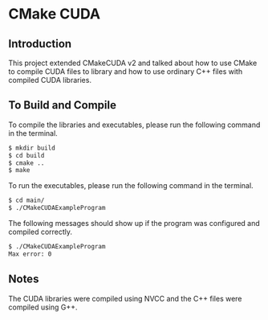 # CMake CUDA

## Introduction

This project extended CMakeCUDA v2 and talked about how to use CMake to compile CUDA files to library and how to use ordinary C++ files with compiled CUDA libraries.

## To Build and Compile

To compile the libraries and executables, please run the following command in the terminal.

```bash
$ mkdir build 
$ cd build 
$ cmake ..
$ make
```

To run the executables, please run the following command in the terminal.

```bash
$ cd main/
$ ./CMakeCUDAExampleProgram
```

The following messages should show up if the program was configured and compiled correctly.
```bash
$ ./CMakeCUDAExampleProgram
Max error: 0
```

## Notes

The CUDA libraries were compiled using NVCC and the C++ files were compiled using G++. 